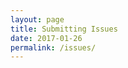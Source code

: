 ```yaml
---
layout: page
title: Submitting Issues
date: 2017-01-26
permalink: /issues/
---
```


<!-- Change the width and height values to suit you best -->
<div class="typeform-widget" data-url="https://joseph223.typeform.com/to/Gsb4jp" data-text="Customer Feedback" style="width:100%;height:750px;"></div>
<script>(function(){var qs,js,q,s,d=document,gi=d.getElementById,ce=d.createElement,gt=d.getElementsByTagName,id='typef_orm',b='https://s3-eu-west-1.amazonaws.com/share.typeform.com/';if(!gi.call(d,id)){js=ce.call(d,'script');js.id=id;js.src=b+'widget.js';q=gt.call(d,'script')[0];q.parentNode.insertBefore(js,q)}})()</script>
<div style="font-family: Sans-Serif;font-size: 12px;color: #999;opacity: 0.5; padding-top: 5px;"><a href="https://www.typeform.com/examples/forms/customer-feedback-template/?utm_campaign=Gsb4jp&amp;utm_source=typeform.com-6367822-Basic&amp;utm_medium=typeform&amp;utm_content=typeform-embedded-customerfeedbackform&amp;utm_term=EN" style="color: #999" target="_blank"></a></div>

<!--

#### If there is a error or suggested update, please follow the steps below to submit a issue so it may be corrected:

#### **Step 1: Visit the GitHub repository that powers this website, currently this is:** [https://office-of-digital-innovation.github.io/data-training/](https://github.com/office-of-digital-innovation/data-training)

#### **Step 2: Click on the "Issues" tab shown below**

![how to submit issues screenshot 1](../assets/howto-issues/howto-issues-01.png)

#### **Step 3: Click the green "New Issue" button**

![how to submit issues screenshot 2](../assets/howto-issues/howto-issues-02.png)

#### **Step 4: Fill out a title and extended description if necessary**

#### **Step 5: Click the green "Submit new issue" button**

![how to submit issues screenshot 3](../assets/howto-issues/howto-issues-03.png)

-->
